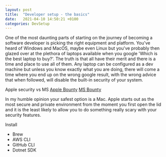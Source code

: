 ```yaml
---
layout: post
title:  "Developer setup - the basics"
date:   2021-04-10 14:50:21 +0100
categories: DevSetup
---
```

One of the most daunting parts of starting on the journey of becoming a software developer is picking the right equipment and platform. You've heard of Windows and MacOS, maybe even Linux but you've probably then glazed over at the plethora of laptops available when you google 'Which is the best laptop to buy?'. The truth is that all have their merit and there is a time and place to use all of them. Any laptop can be configured as a dev machine but unless you know exactly what you are doing, there will come a time where you end up on the wrong google result, with the wrong advice that when followed, will disable the built-in security of your system. 

Apple security vs MS
[Apple Bounty](https://developer.apple.com/security-bounty/)
[MS Bounty](https://www.microsoft.com/en-us/msrc/bounty)


In my humble opinion your safest option is a Mac. Apple starts out as the most secure and private environment from the moment you first open the lid and it is the least likely to allow you to do something really scary with your security features. 

Install
- Brew
- AWS CLI
- GitHub CLI
- Dotnet SDK